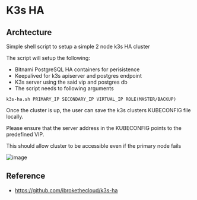# K3s HA

## Archtecture
Simple shell script to setup a simple 2 node k3s HA cluster

The script will setup the following:

- Bitnami PostgreSQL HA containers for perisistence
- Keepalived for k3s apiserver and postgres endpoint
- K3s server using the said vip and postgres db
- The script needs to following arguments

```
k3s-ha.sh PRIMARY_IP SECONDARY_IP VIRTUAL_IP ROLE(MASTER/BACKUP)
```

Once the cluster is up, the user can save the k3s clusters KUBECONFIG file locally.

Please ensure that the server address in the KUBECONFIG points to the predefined VIP.

This should allow cluster to be accessible even if the primary node fails


![image](https://user-images.githubusercontent.com/11453229/128290681-2d4f79da-bd7e-4372-a14b-ff764210ff28.png)

## Reference
- https://github.com/ibrokethecloud/k3s-ha
